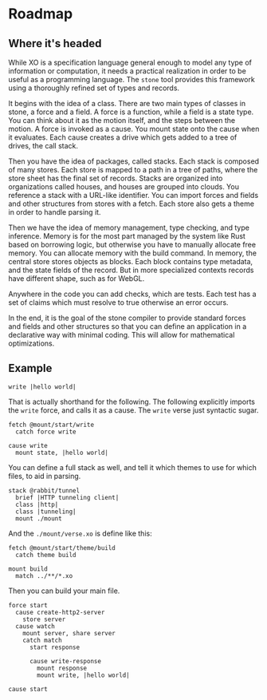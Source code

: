 
# Roadmap

## Where it's headed

While XO is a specification language general enough to model any type of information or computation, it needs a practical realization in order to be useful as a programming language. The `stone` tool provides this framework using a thoroughly refined set of types and records.

It begins with the idea of a class. There are two main types of classes in stone, a force and a field. A force is a function, while a field is a state type. You can think about it as the motion itself, and the steps between the motion. A force is invoked as a cause. You mount state onto the cause when it evaluates. Each cause creates a drive which gets added to a tree of drives, the call stack.

Then you have the idea of packages, called stacks. Each stack is composed of many stores. Each store is mapped to a path in a tree of paths, where the store sheet has the final set of records. Stacks are organized into organizations called houses, and houses are grouped into clouds. You reference a stack with a URL-like identifier. You can import forces and fields and other structures from stores with a fetch. Each store also gets a theme in order to handle parsing it.

Then we have the idea of memory management, type checking, and type inference. Memory is for the most part managed by the system like Rust based on borrowing logic, but otherwise you have to manually allocate free memory. You can allocate memory with the build command. In memory, the central store stores objects as blocks. Each block contains type metadata, and the state fields of the record. But in more specialized contexts records have different shape, such as for WebGL.

Anywhere in the code you can add checks, which are tests. Each test has a set of claims which must resolve to true otherwise an error occurs.

In the end, it is the goal of the stone compiler to provide standard forces and fields and other structures so that you can define an application in a declarative way with minimal coding. This will allow for mathematical optimizations.

## Example

```xo
write |hello world|
```

That is actually shorthand for the following. The following explicitly imports the `write` force, and calls it as a cause. The `write` verse just syntactic sugar.

```xo
fetch @mount/start/write
  catch force write

cause write
  mount state, |hello world|
```

You can define a full stack as well, and tell it which themes to use for which files, to aid in parsing.

```xo
stack @rabbit/tunnel
  brief |HTTP tunneling client|
  class |http|
  class |tunneling|
  mount ./mount
```

And the `./mount/verse.xo` is define like this:

```
fetch @mount/start/theme/build
  catch theme build

mount build
  match ../**/*.xo
```

Then you can build your main file.

```
force start
  cause create-http2-server
    store server
  cause watch
    mount server, share server
    catch match
      start response

      cause write-response
        mount response
        mount write, |hello world|

cause start
```

